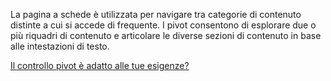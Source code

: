 ﻿La pagina a schede è utilizzata per navigare tra categorie di contenuto distinte a cui si accede di frequente. I pivot consentono di esplorare due o più riquadri di contenuto e articolare le diverse sezioni di contenuto in base alle intestazioni di testo.

[Il controllo pivot è adatto alle tue esigenze?](https://docs.microsoft.com/windows/uwp/design/controls-and-patterns/pivot)
